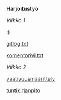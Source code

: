**Harjoitustyö**

*Viikko 1*

:)

[gitlog.txt](https://github.com/weverhall/ot-harjoitustyo/blob/master/laskarit/viikko1/gitlog.txt)

[komentorivi.txt](https://github.com/weverhall/ot-harjoitustyo/blob/master/laskarit/viikko1/komentorivi.txt)

*Viikko 2*

[vaativuusmäärittely](https://github.com/weverhall/ot-harjoitustyo/blob/master/dokumentaatio/vaativuusmaarittely.md)

[tuntikirjanpito](https://github.com/weverhall/ot-harjoitustyo/blob/master/dokumentaatio/tuntikirjanpito.md)
